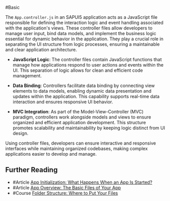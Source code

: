#Basic 

The `App.controller.js` in an SAPUI5 application acts as a JavaScript file responsible for defining the interaction logic and event handling associated with the application's views. These controller files allow developers to manage user input, bind data models, and implement the business logic essential for dynamic behavior in the application. They play a crucial role in separating the UI structure from logic processes, ensuring a maintainable and clear application architecture.

- **JavaScript Logic**: The controller files contain JavaScript functions that manage how applications respond to user actions and events within the UI. This separation of logic allows for clean and efficient code management.

- **Data Binding**: Controllers facilitate data binding by connecting view elements to data models, enabling dynamic data presentation and updates within the application. This capability supports real-time data interaction and ensures responsive UI behavior.

- **MVC Integration**: As part of the Model-View-Controller (MVC) paradigm, controllers work alongside models and views to ensure organized and efficient application development. This structure promotes scalability and maintainability by keeping logic distinct from UI design.

Using controller files, developers can ensure interactive and responsive interfaces while maintaining organized codebases, making complex applications easier to develop and manage.
## Further Reading

- #Article [App Initialization: What Happens When an App Is Started?](https://aichat.tchibo.ai/c/ee9429ae-8360-4138-b5e2-c20b87e351d2#)
- #Article [App Overview: The Basic Files of Your App](https://aichat.tchibo.ai/c/ee9429ae-8360-4138-b5e2-c20b87e351d2#)
- #Course [Folder Structure: Where to Put Your Files](https://aichat.tchibo.ai/c/ee9429ae-8360-4138-b5e2-c20b87e351d2#)